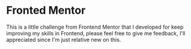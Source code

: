 # Fronted Mentor

This is a little challenge from Frontend Mentor that I developed for keep improving my skills in Frontend, please feel free to give me feedback, I'll appreciated since I'm just relative new on this.
